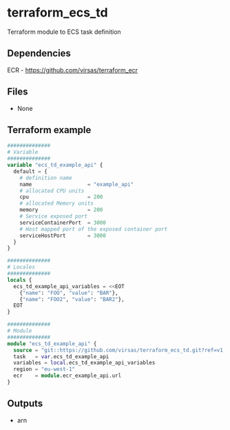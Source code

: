 # terraform_ecs_td

Terraform module to ECS task definition

##  Dependencies

ECR - <https://github.com/virsas/terraform_ecr>

## Files

- None

## Terraform example

``` terraform
##############
# Variable
##############
variable "ecs_td_example_api" {
  default = {
    # definition name
    name                  = "example_api"
    # allocated CPU units
    cpu                   = 200
    # allocated Memory units
    memory                = 200
    # Service exposed port
    serviceContainerPort  = 3000
    # Host mapped port of the exposed container port
    serviceHostPort       = 3000
  }
}

##############
# Locales
##############
locals {
  ecs_td_example_api_variables = <<EOT
    {"name": "FOO", "value": "BAR"},
    {"name": "FOO2", "value": "BAR2"},
  EOT
}

##############
# Module
##############
module "ecs_td_example_api" {
  source = "git::https://github.com/virsas/terraform_ecs_td.git?ref=v1.0.0"
  task   = var.ecs_td_example_api
  variables = local.ecs_td_example_api_variables
  region = "eu-west-1"
  ecr    = module.ecr_example_api.url
}
```

## Outputs

- arn